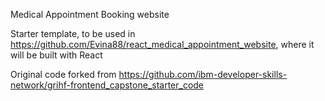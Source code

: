 Medical Appointment Booking website

Starter template, to be used in https://github.com/Evina88/react_medical_appointment_website, where it will be built with React

Original code forked from https://github.com/ibm-developer-skills-network/grihf-frontend_capstone_starter_code
